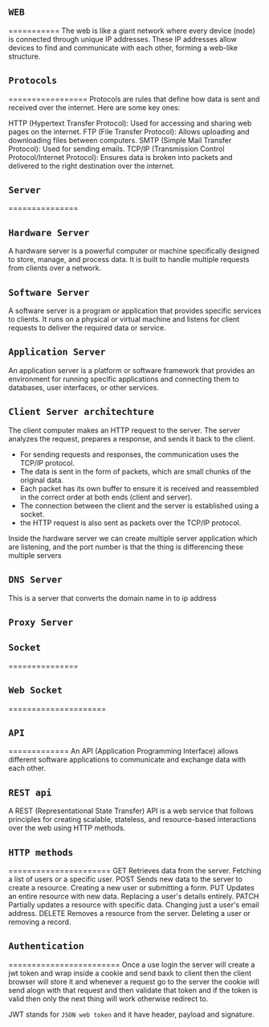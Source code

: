 ## `WEB` ##
===========
The web is like a giant network where every device (node) is connected through unique IP addresses. These IP addresses allow devices to find and communicate with each other, forming a web-like structure.

## `Protocols` ##
=================
Protocols are rules that define how data is sent and received over the internet. Here are some key ones:

HTTP (Hypertext Transfer Protocol): Used for accessing and sharing web pages on the internet.
FTP (File Transfer Protocol): Allows uploading and downloading files between computers.
SMTP (Simple Mail Transfer Protocol): Used for sending emails.
TCP/IP (Transmission Control Protocol/Internet Protocol): Ensures data is broken into packets and delivered to the right destination over the internet.

## `Server` ##
===============

`Hardware Server`
----------------
A hardware server is a powerful computer or machine specifically designed to store, manage, and process data. It is built to handle multiple requests from clients over a network.

`Software Server`
----------------
A software server is a program or application that provides specific services to clients. It runs on a physical or virtual machine and listens for client requests to deliver the required data or service.

`Application Server`
-------------------
An application server is a platform or software framework that provides an environment for running specific applications and connecting them to databases, user interfaces, or other services.

`Client Server architechture`
------------------------------
The client computer makes an HTTP request to the server. The server analyzes the request, prepares a response, and sends it back to the client.

- For sending requests and responses, the communication uses the TCP/IP protocol.
- The data is sent in the form of packets, which are small chunks of the original data.
- Each packet has its own buffer to ensure it is received and reassembled in the correct order at both ends (client and server).
- The connection between the client and the server is established using a socket.
- the HTTP request is also sent as packets over the TCP/IP protocol.

Inside the hardware server we can create multiple server application which are listening, and the port number is that the thing is differencing these multiple servers

`DNS Server`
-------------
This is a server that converts the domain name in to ip address

`Proxy Server`
--------------

## `Socket` ##
===============

## `Web Socket` ##
=====================

## `API` ##
=============
An API (Application Programming Interface) allows different software applications to communicate and exchange data with each other.

`REST api`
-------------
A REST (Representational State Transfer) API is a web service that follows principles for creating scalable, stateless, and resource-based interactions over the web using HTTP methods.

## `HTTP methods` ##
======================
GET	Retrieves data from the server.	Fetching a list of users or a specific user.
POST	Sends new data to the server to create a resource.	Creating a new user or submitting a form.
PUT	Updates an entire resource with new data.	Replacing a user's details entirely.
PATCH	Partially updates a resource with specific data.	Changing just a user's email address.
DELETE	Removes a resource from the server.	Deleting a user or removing a record.

## `Authentication` ##
========================
Once a use login the server will create a jwt token and wrap inside a cookie and send baxk to client then the client browser will store it and whenever a request go to the server the cookie will send alogn with that request and then validate that token and if the token is valid then only the next thing will work otherwise redirect to.

JWT stands for `JSON web token` and it have header, payload and signature.